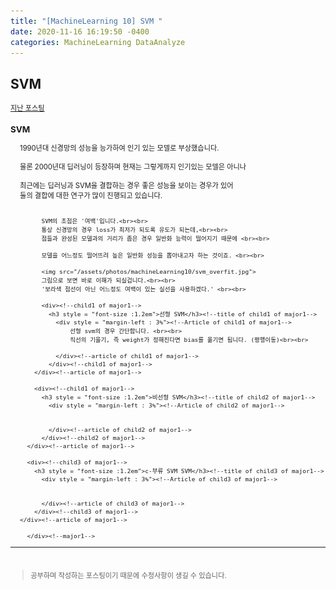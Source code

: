 ```yaml
---
title: "[MachineLearning 10] SVM "
date: 2020-11-16 16:19:50 -0400
categories: MachineLearning DataAnalyze
---
```

## SVM

<div style = "font-size : 0.8em"><!--biggest-->
  <a href="https://can019.github.io/machinelearning/dataanalyze/MachineLearning-AI-8/">지난 포스팅</a>
  <div><!--main-->
    <div><!--major1-->
      <h3 style = "font-size :1.2em">SVM</h3><!--title of major1-->
        <div style = "margin-left : 3%"><!--Article of major1-->
          1990년대 신경망의 성능을 능가하여 인기 있는 모델로 부상했습니다. <br><br>
          물론 2000년대 딥러닝이 등장하며 현재는 그렇게까지 인기있는 모델은 아니나 <br><br>
          최근에는 딥러닝과 SVM을 결합하는 경우 좋은 성능을 보이는 경우가 있어<br>
          둘의 결합에 대한 연구가 많이 진행되고 있습니다. <br><br>

          SVM의 초점은 '여백'입니다.<br><br>
          통상 신경망의 경우 loss가 최저가 되도록 유도가 되는데,<br><br>
          점들과 완성된 모델과의 거리가 좁은 경우 일반화 능력이 떨어지기 때문에 <br><br>

          모델을 어느정도 떨어뜨려 높은 일반화 성능을 뽑아내고자 하는 것이죠. <br><br>

          <img src="/assets/photos/machineLearning10/svm_overfit.jpg">
          그림으로 보면 바로 이해가 되실겁니다.<br><br>
          '보라색 점선이 아닌 어느정도 여백이 있는 실선을 사용하겠다.' <br><br>

          <div><!--child1 of major1-->
            <h3 style = "font-size :1.2em">선형 SVM</h3><!--title of child1 of major1-->
              <div style = "margin-left : 3%"><!--Article of child1 of major1-->
                  선형 svm의 경우 간단합니다. <br><br>
                  직선의 기울기, 즉 weight가 정해진다면 bias를 옮기면 됩니다. (평행이동)<br><br>

              </div><!--article of child1 of major1-->
            </div><!--child1 of major1-->
        </div><!--article of major1-->

        <div><!--child1 of major1-->
          <h3 style = "font-size :1.2em">비선형 SVM</h3><!--title of child2 of major1-->
            <div style = "margin-left : 3%"><!--Article of child2 of major1-->


            </div><!--article of child2 of major1-->
          </div><!--child2 of major1-->
      </div><!--article of major1-->

      <div><!--child3 of major1-->
        <h3 style = "font-size :1.2em">c-부류 SVM SVM</h3><!--title of child3 of major1-->
          <div style = "margin-left : 3%"><!--Article of child3 of major1-->


          </div><!--article of child3 of major1-->
        </div><!--child3 of major1-->
    </div><!--article of major1-->

      </div><!--major1-->
  </div><!--main-->
  <hr>
  <br>
  <div><!--<blockquote-->
    <blockquote>
      공부하며 작성하는 포스팅이기 때문에 수정사항이 생길 수 있습니다.
    </blockquote>
  </div><!--<blockquote-->
</div><!--biggest-->
